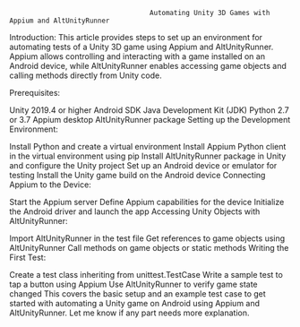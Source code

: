                                        Automating Unity 3D Games with Appium and AltUnityRunner

Introduction: This article provides steps to set up an environment for automating tests of a Unity 3D game using Appium and AltUnityRunner. Appium allows controlling and interacting with a game installed on an Android device, while AltUnityRunner enables accessing game objects and calling methods directly from Unity code.

Prerequisites:

Unity 2019.4 or higher
Android SDK
Java Development Kit (JDK)
Python 2.7 or 3.7
Appium desktop
AltUnityRunner package
Setting up the Development Environment:

Install Python and create a virtual environment
Install Appium Python client in the virtual environment using pip
Install AltUnityRunner package in Unity and configure the Unity project
Set up an Android device or emulator for testing
Install the Unity game build on the Android device
Connecting Appium to the Device:

Start the Appium server
Define Appium capabilities for the device
Initialize the Android driver and launch the app
Accessing Unity Objects with AltUnityRunner:

Import AltUnityRunner in the test file
Get references to game objects using AltUnityRunner
Call methods on game objects or static methods
Writing the First Test:

Create a test class inheriting from unittest.TestCase
Write a sample test to tap a button using Appium
Use AltUnityRunner to verify game state changed
This covers the basic setup and an example test case to get started with automating a Unity game on Android using Appium and AltUnityRunner. Let me know if any part needs more explanation.
